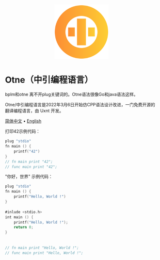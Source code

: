<div align="center">
<a href="#">
<h1><img src="otne.svg" alt="Logo" width="180" height="180"></h1>
</a>
</div>

# Otne（中引编程语言）

bplm和otne 离不开plug关键词的。Otne语法很像Go和java语法这样。

Otne/中引编程语言是2022年3月6日开始仿CPP语法设计改进，一门免费开源的翻译编程语言，由 Uxnt 开发。 

[简体中文](README.md) • [English](README.en.md)  


打印42示例代码：
```kt
plug "stdio"
fn main () {
    printf("42")
}
// fn main print "42";
// func main print "42";
```

"你好，世界" 示例代码：
```kt
plug "stdio"
fn main () {
    printf("Hello, World !")
}

#inlude <stdio.h>
int main () {
    printf("Hello, World !");
    return 0;
}


// fn main print "Hello, World !";
// func main print "Hello, World !";
```

